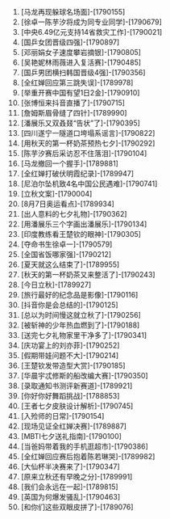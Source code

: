 
1. [马龙再现躲球名场面]-[1790155]
1. [徐卓一陈芋汐将成为同专业同学]-[1790679]
1. [中央6.49亿元支持14省救灾工作]-[1790021]
1. [国乒女团晋级四强]-[1790897]
1. [邓丽娟女子速度攀岩摘银]-[1790805]
1. [吴艳妮林雨薇进入复活赛]-[1790485]
1. [国乒男团横扫韩国晋级4强]-[1790356]
1. [全红婵回应第三跳失误]-[1789978]
1. [举重开赛中国有望1日2金]-[1790910]
1. [张博恒来抖音直播了]-[1790715]
1. [詹姆斯眉骨缝了四针]-[1789990]
1. [潘展乐又双叒叕“告状”了]-[1790395]
1. [四川遂宁一隧道口垮塌系谣言]-[1790822]
1. [用秋天的第一杯奶茶预热七夕]-[1790292]
1. [陈芋汐赛后采访忍不住落泪]-[1790104]
1. [马龙撤回一个握手]-[1789881]
1. [全红婵打破伏明霞纪录]-[1789947]
1. [尼泊尔坠机致4名中国公民遇难]-[1790741]
1. [立秋文案]-[1790004]
1. [8月7日奥运看点]-[1789934]
1. [出人意料的七夕礼物]-[1790362]
1. [用潘展乐三个字画出潘展乐]-[1790134]
1. [印度教练看王楚钦的眼神]-[1790305]
1. [夺命书生徐卓一]-[1790579]
1. [全国省饭哪家强]-[1790212]
1. [夏天就这么结束了]-[1789955]
1. [秋天的第一杯奶茶又来整活了]-[1790243]
1. [今日立秋]-[1789927]
1. [旅行最好的纪念品是影像]-[1790116]
1. [抖音你是会总结的]-[1790125]
1. [总以为时间慢这就立秋了]-[1790256]
1. [被斩神的少年热血燃到了]-[1790188]
1. [送完七夕礼物家里干净多了]-[1790341]
1. [庆功宴上的刘亦菲]-[1790252]
1. [假期带娃问题不大]-[1790214]
1. [王楚钦发带造型大赏]-[1790185]
1. [华晨宇忒修斯的船改编大赛]-[1790350]
1. [录取通知书测评新赛道]-[1789921]
1. [你好你好舞蹈挑战]-[1788853]
1. [王者七夕皮肤设计解析]-[1790745]
1. [入殓师的日常]-[1790154]
1. [现场见证全红婵决赛]-[1789887]
1. [MBTI七夕送礼指南]-[1790100]
1. [当爸妈带着我的手机逛超市]-[1790386]
1. [全红婵回应赛后抱着陈若琳哭]-[1789982]
1. [大仙杯半决赛来了]-[1790347]
1. [原来立秋还有早晚之分]-[1789991]
1. [我们会永远在一起]-[1789815]
1. [英国为何爆发骚乱]-[1790463]
1. [和你们这些双眼皮拼了]-[1789076]